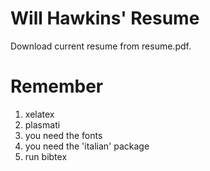 # Will Hawkins' Resume

Download current resume from resume.pdf.

# Remember

1. xelatex
1. plasmati
1. you need the fonts
1. you need the 'italian' package
1. run bibtex
